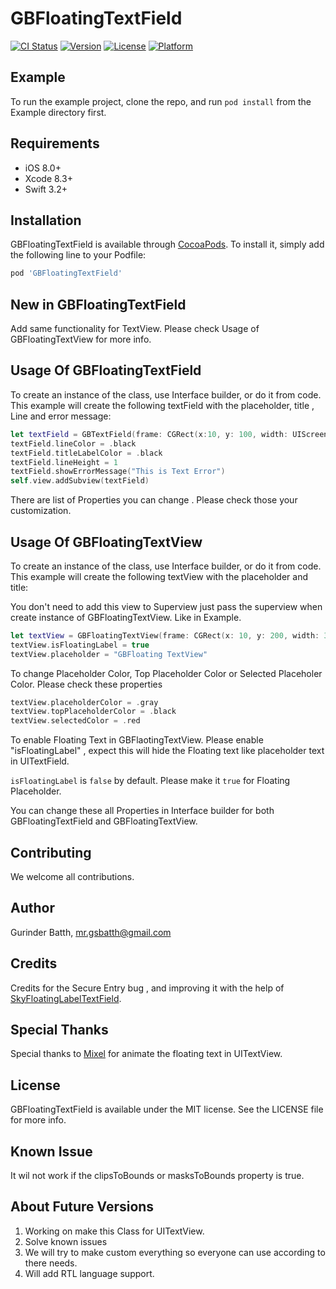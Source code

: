 # GBFloatingTextField

[![CI Status](https://img.shields.io/travis/mr.gsbatth@gmail.com/GBFloatingTextField.svg?style=flat)](https://travis-ci.org/mr.gsbatth@gmail.com/GBFloatingTextField)
[![Version](https://img.shields.io/cocoapods/v/GBFloatingTextField.svg?style=flat)](https://cocoapods.org/pods/GBFloatingTextField)
[![License](https://img.shields.io/cocoapods/l/GBFloatingTextField.svg?style=flat)](https://cocoapods.org/pods/GBFloatingTextField)
[![Platform](https://img.shields.io/cocoapods/p/GBFloatingTextField.svg?style=flat)](https://cocoapods.org/pods/GBFloatingTextField)

## Example

To run the example project, clone the repo, and run `pod install` from the Example directory first.

## Requirements
- iOS 8.0+
- Xcode 8.3+
- Swift 3.2+

## Installation

GBFloatingTextField is available through [CocoaPods](https://cocoapods.org). To install
it, simply add the following line to your Podfile:

```ruby
pod 'GBFloatingTextField'
```

## New in GBFloatingTextField

Add same functionality for TextView. Please check Usage of GBFloatingTextView for more info. 

## Usage Of GBFloatingTextField
To create an instance of the class, use Interface builder, or do it from code. This example will create the following textField with the placeholder, title , Line and error message:

```swift
let textField = GBTextField(frame: CGRect(x:10, y: 100, width: UIScreen.main.bounds.width - 20, height: 40))
textField.lineColor = .black
textField.titleLabelColor = .black
textField.lineHeight = 1
textField.showErrorMessage("This is Text Error")
self.view.addSubview(textField)
```

There are list of Properties you can change . Please check those your customization.

## Usage Of GBFloatingTextView

To create an instance of the class, use Interface builder, or do it from code. This example will create the following textView with the placeholder and title:

You don't need to add this view to Superview just pass the superview when create instance of GBFloatingTextView. Like in Example.

```swift
let textView = GBFloatingTextView(frame: CGRect(x: 10, y: 200, width: 355, height: 150), superView: self.view)
textView.isFloatingLabel = true
textView.placeholder = "GBFloating TextView"
```
To change Placeholder Color, Top Placeholder Color or Selected Placeholer Color. Please check these properties

```swift
textView.placeholderColor = .gray
textView.topPlaceholderColor = .black
textView.selectedColor = .red
```

To enable Floating Text in GBFlaotingTextView. Please enable "isFloatingLabel" , expect this will hide the Floating text like placeholder text in UITextField.

`isFloatingLabel` is `false` by default. Please make it `true` for Floating Placeholder.

You can change these all Properties in Interface builder for both GBFloatingTextField and GBFloatingTextView.

## Contributing

We welcome all contributions.


## Author

Gurinder Batth, mr.gsbatth@gmail.com

## Credits

Credits for the Secure Entry bug , and improving it with the help of [SkyFloatingLabelTextField](https://github.com/Skyscanner/SkyFloatingLabelTextField).

## Special Thanks

Special thanks to [Mixel]( https://stackoverflow.com/users/746347/mixel) for animate the floating text in UITextView. 

## License

GBFloatingTextField is available under the MIT license. See the LICENSE file for more info.

## Known Issue

It wil not work if the clipsToBounds or masksToBounds property is true.

## About Future Versions

1. Working on make this Class for UITextView.
2. Solve known issues
3. We will try to make custom everything so everyone can use according to there needs.
4. Will add RTL language support.
